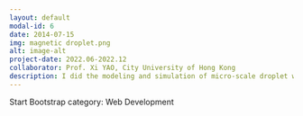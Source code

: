 ```yaml
---
layout: default
modal-id: 6
date: 2014-07-15
img: magnetic droplet.png
alt: image-alt
project-date: 2022.06-2022.12
collaborator: Prof. Xi YAO, City University of Hong Kong
description: I did the modeling and simulation of micro-scale droplet which was diven rotating by magnetic-ridge in COMSOL by coupling the CFD module, dilute substance transfer module, and the deformation geometry module. The shearing effect inside the droplet was considered and analyzed to reveal the droplet mixing mechanism in this novel open-droplet system. The Mixing Index was calculated by using Mathematica to show the efficiency under different parameters. To get accurate boundary conditions, I also calculate the disjoining pressure and the interficial tension between the cloak and the droplet based on the research of IIT. In addition, I have also optimized the devices of this open-droplet system to be controlled precisely.
---
```

 Start Bootstrap
category: Web Development

